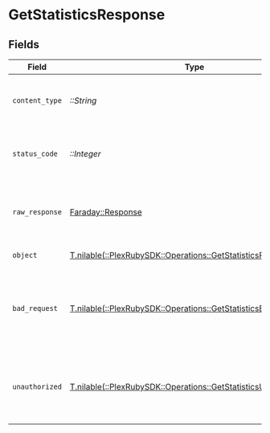 # GetStatisticsResponse


## Fields

| Field                                                                                                                   | Type                                                                                                                    | Required                                                                                                                | Description                                                                                                             |
| ----------------------------------------------------------------------------------------------------------------------- | ----------------------------------------------------------------------------------------------------------------------- | ----------------------------------------------------------------------------------------------------------------------- | ----------------------------------------------------------------------------------------------------------------------- |
| `content_type`                                                                                                          | *::String*                                                                                                              | :heavy_check_mark:                                                                                                      | HTTP response content type for this operation                                                                           |
| `status_code`                                                                                                           | *::Integer*                                                                                                             | :heavy_check_mark:                                                                                                      | HTTP response status code for this operation                                                                            |
| `raw_response`                                                                                                          | [Faraday::Response](https://www.rubydoc.info/gems/faraday/Faraday/Response)                                             | :heavy_check_mark:                                                                                                      | Raw HTTP response; suitable for custom response parsing                                                                 |
| `object`                                                                                                                | [T.nilable(::PlexRubySDK::Operations::GetStatisticsResponseBody)](../../models/operations/getstatisticsresponsebody.md) | :heavy_minus_sign:                                                                                                      | Media Statistics                                                                                                        |
| `bad_request`                                                                                                           | [T.nilable(::PlexRubySDK::Operations::GetStatisticsBadRequest)](../../models/operations/getstatisticsbadrequest.md)     | :heavy_minus_sign:                                                                                                      | Bad Request - A parameter was not specified, or was specified incorrectly.                                              |
| `unauthorized`                                                                                                          | [T.nilable(::PlexRubySDK::Operations::GetStatisticsUnauthorized)](../../models/operations/getstatisticsunauthorized.md) | :heavy_minus_sign:                                                                                                      | Unauthorized - Returned if the X-Plex-Token is missing from the header or query.                                        |